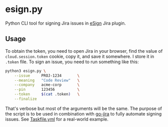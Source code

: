 # esign.py

Python CLI tool for signing Jira issues in [eSign](https://digitalrose.atlassian.net/wiki/spaces/ESIGN/overview) Jira plugin.

## Usage

To obtain the token, you need to open Jira in your browser, find the value of `cloud.session.token` cookie, copy it, and save it somewhere. I store it in `.token` file. To sign an issue, you need to run something like this:

```bash
python3 esign.py \
    --issue     PROJ-1234       \
    --meaning   "Code Review"   \
    --company   acme-corp       \
    --pin       123456          \
    --token     $(cat .token)   \
    --finalize
```

That's verbose but most of the arguments will be the same. The purpose of the script is to be used in combination with [go-jira](https://github.com/go-jira/jira) to fully automate signing issues. See [Taskfile.yml](./Taskfile.yml) for a real-world example.
